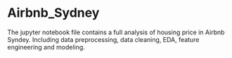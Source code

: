 # Airbnb_Sydney
The jupyter notebook file contains a full analysis of housing price in Airbnb Syndey. Including data preprocessing, data cleaning, EDA, feature engineering and modeling.
